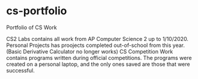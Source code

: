 # cs-portfolio
Portfolio of CS Work

CS2 Labs contains all work from AP Computer Science 2 up to 1/10/2020.
Personal Projects has proojects completed out-of-school from this year. (Basic Derivative Calculator no longer works)
CS Competition Work contains programs written during official competitions. The programs were created on a personal laptop, and the only ones saved are those that were successful.